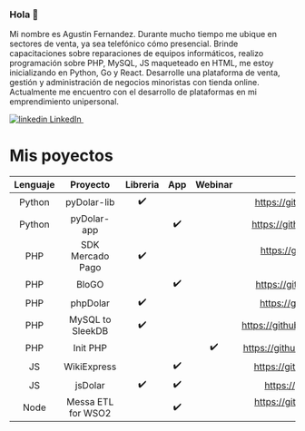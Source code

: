 ### Hola 👋

Mi nombre es Agustin Fernandez. Durante mucho tiempo me ubique en sectores de venta, ya sea telefónico cómo presencial. Brinde capacitaciones sobre reparaciones de equipos informáticos, realizo programación sobre PHP, MySQL, JS maqueteado en HTML, me estoy inicializando en Python, Go y React. Desarrolle una plataforma de venta, gestión y administración de negocios minoristas con tienda online. Actualmente me encuentro con el desarrollo de plataformas en mi emprendimiento unipersonal.

<p>
  <a href="https://www.linkedin.com/in/aaferna/" rel="nofollow noreferrer">
    <img src="https://i.stack.imgur.com/gVE0j.png" alt="linkedin"> LinkedIn
  </a> &nbsp; 
</p>

# Mis poyectos

| Lenguaje | Proyecto | Libreria | App | Webinar | URL |
|:-------------------------:|:-------------------------:|:-------------------------:|:-------------------------:|:-------------------------:|:-------------------------:|
| Python | pyDolar-lib | :heavy_check_mark: | | |https://github.com/gusgeek/pyDolar-lib |
| Python | pyDolar-app |  | :heavy_check_mark: | |https://github.com/gusgeek/pyDolar-app |
| PHP | SDK Mercado Pago | :heavy_check_mark: | | |https://github.com/gusgeek/SAPIDK-MercadoPago-PHP |
| PHP | BloGO |  | :heavy_check_mark: | |https://github.com/gusgeek/bloGo-app |
| PHP | phpDolar | :heavy_check_mark: |  | |https://github.com/gusgeek/phpDolar |
| PHP | MySQL to SleekDB | :heavy_check_mark: |  || https://github.com/gusgeek/MySQLtoSleekDB |
| PHP | Init PHP | | | :heavy_check_mark: | https://github.com/gusgeek/Webinar-PHPInit |
| JS | WikiExpress |  |  :heavy_check_mark: || https://github.com/gusgeek/wikiExpress |
| JS | jsDolar | :heavy_check_mark: | :heavy_check_mark: || https://github.com/gusgeek/jsDolar |
| Node | Messa ETL for WSO2 |  | :heavy_check_mark: || https://github.com/gusgeek/messa-etl-wso2toelastic |

